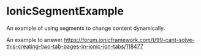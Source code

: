 # IonicSegmentExample
An example of using segments to change content dynamically.

An example to answer https://forum.ionicframework.com/t/99-cant-solve-this-creating-two-tab-pages-in-ionic-ion-tabs/118477

